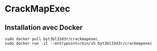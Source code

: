 # CrackMapExec

## Installation avec Docker

```
sudo docker pull byt3bl33d3r/crackmapexec
sudo docker run -it --entrypoint=/bin/sh byt3bl33d3r/crackmapexec
```

